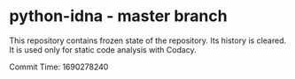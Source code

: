 # python-idna - master branch

This repository contains frozen state of the repository.
Its history is cleared. It is used only for static code
analysis with Codacy.

Commit Time: 1690278240